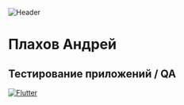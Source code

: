 ![Header](https://github.com/zproggit/zproggit/blob/master/assets/logo.jpg, "QA")

# Плахов Андрей
## Тестирование приложений / QA

[![Flutter](https://img.shields.io/badge/Telegram-45B5EF?style=plastic&logo=Telegram&)](https://t.me/zuprog)